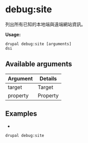# debug:site
列出所有已知的本地端與遠端網站資訊。

**Usage:**
```
drupal debug:site [arguments]
dsi
```

## Available arguments
Argument | Details
---------|-------------
target | Target
property | Property

## Examples
* 
```
drupal debug:site
```
